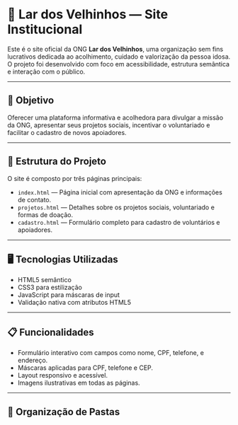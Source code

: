 # 🌼 Lar dos Velhinhos — Site Institucional

Este é o site oficial da ONG **Lar dos Velhinhos**, uma organização sem fins lucrativos dedicada ao acolhimento, cuidado e valorização da pessoa idosa. O projeto foi desenvolvido com foco em acessibilidade, estrutura semântica e interação com o público.

---

## 📌 Objetivo

Oferecer uma plataforma informativa e acolhedora para divulgar a missão da ONG, apresentar seus projetos sociais, incentivar o voluntariado e facilitar o cadastro de novos apoiadores.

---

## 🧱 Estrutura do Projeto

O site é composto por três páginas principais:

- `index.html` — Página inicial com apresentação da ONG e informações de contato.
- `projetos.html` — Detalhes sobre os projetos sociais, voluntariado e formas de doação.
- `cadastro.html` — Formulário completo para cadastro de voluntários e apoiadores.

---

## 🖥️ Tecnologias Utilizadas

- HTML5 semântico
- CSS3 para estilização
- JavaScript para máscaras de input
- Validação nativa com atributos HTML5

---

## 📋 Funcionalidades

- Formulário interativo com campos como nome, CPF, telefone, e endereço.
- Máscaras aplicadas para CPF, telefone e CEP.
- Layout responsivo e acessível.
- Imagens ilustrativas em todas as páginas.

---

## 📂 Organização de Pastas

